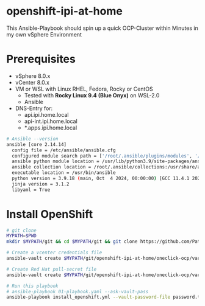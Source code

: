 # openshift-ipi-at-home
This Ansible-Playbook should spin up a quick OCP-Cluster within Minutes in my own vSphere Environment

# Prerequisites
- vSphere 8.0.x
- vCenter 8.0.x
- VM or WSL with Linux RHEL, Fedora, Rocky or CentOS
  - Tested with **Rocky Linux 9.4 (Blue Onyx)** on WSL-2.0
  - Ansible
- DNS-Entry for:
  - api.ipi.home.local
  - api-int.ipi.home.local
  - *.apps.ipi.home.local

```bash
# Ansible --version
ansible [core 2.14.14]
  config file = /etc/ansible/ansible.cfg
  configured module search path = ['/root/.ansible/plugins/modules', '/usr/share/ansible/plugins/modules']
  ansible python module location = /usr/lib/python3.9/site-packages/ansible
  ansible collection location = /root/.ansible/collections:/usr/share/ansible/collections
  executable location = /usr/bin/ansible
  python version = 3.9.18 (main, Oct  4 2024, 00:00:00) [GCC 11.4.1 20231218 (Red Hat 11.4.1-3)] (/usr/bin/python3)
  jinja version = 3.1.2
  libyaml = True
```

# Install OpenShift
```bash
# git clone
MYPATH=$PWD
mkdir $MYPATH/git && cd $MYPATH/git && git clone https://github.com/Patthecat249/openshift-ipi-at-home.git

# Create a vcenter credentials file
ansible-vault create $MYPATH/git/openshift-ipi-at-home/oneclick-ocp/vars/vcenter_credentials.yaml

# Create Red Hat pull-secret file
ansible-vault create $MYPATH/git/openshift-ipi-at-home/oneclick-ocp/vars/pull-secret

# Run this playbook
# ansible-playbook 01-playbook.yaml --ask-vault-pass
ansible-playbook install_openshift.yml --vault-password-file password.txt


```